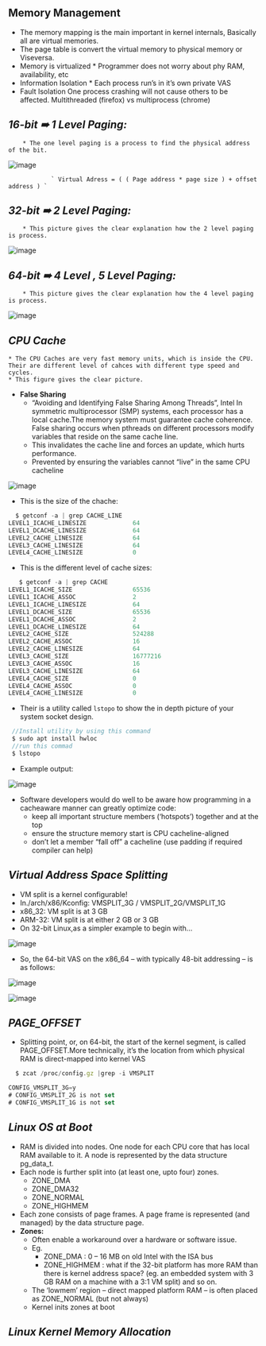 ****Memory Management****
---

 * The memory mapping is the main important in kernel internals, Basically all are virtual memories.
 * The page table is convert the virtual memory to physical memory or Viseversa.
 * Memory is virtualized
        * Programmer does not worry about phy RAM, availability, etc
 * Information Isolation
        * Each process run’s in it’s own private VAS
 * Fault Isolation
        One process crashing will not cause others to be affected. Multithreaded (firefox) vs multiprocess (chrome)

***16-bit ➠ 1 Level Paging:***
---

        * The one level paging is a process to find the physical address of the bit.

![image](https://github.com/SelamHemanth/Infobell_Training/blob/main/25-4-2024/os_essentials-6.gif)

                ` Virtual Adress = ( ( Page address * page size ) + offset address ) `
***32-bit ➠ 2 Level Paging:***
---

        * This picture gives the clear explanation how the 2 level paging is process.

 ![image](https://github.com/SelamHemanth/Infobell_Training/blob/main/25-4-2024/linear%20address%202%20level%2032-bit.PNG)

***64-bit ➠ 4 Level , 5 Level Paging:***
---

        * This picture gives the clear explanation how the 4 level paging is process.

 ![image](https://github.com/SelamHemanth/Infobell_Training/blob/main/25-4-2024/linear%20address%204%20level%2064-bit.PNG)

***CPU Cache***
---

	* The CPU Caches are very fast memory units, which is inside the CPU. Their are different level of cahces with different type speed and cycles.
	* This figure gives the clear picture.
 * **False Sharing**
	* “Avoiding and Identifying False Sharing Among Threads”, Intel In symmetric multiprocessor (SMP) systems, each processor has a local cache.The memory system must guarantee cache coherence. False sharing occurs when pthreads on different processors modify variables that reside on the same cache line.
	* This invalidates the cache line and forces an update, which hurts performance.
	* Prevented by ensuring the variables cannot “live” in the same CPU cacheline

 ![image](https://github.com/SelamHemanth/Infobell_Training/blob/main/25-4-2024/Memory%20Latency.PNG)

 * This is the size of the chache:
```javascript
  $ getconf -a | grep CACHE_LINE
LEVEL1_ICACHE_LINESIZE             64
LEVEL1_DCACHE_LINESIZE             64
LEVEL2_CACHE_LINESIZE              64
LEVEL3_CACHE_LINESIZE              64
LEVEL4_CACHE_LINESIZE              0
```
 * This is the different level of cache sizes:
```javascript
   $ getconf -a | grep CACHE
LEVEL1_ICACHE_SIZE                 65536
LEVEL1_ICACHE_ASSOC                2
LEVEL1_ICACHE_LINESIZE             64
LEVEL1_DCACHE_SIZE                 65536
LEVEL1_DCACHE_ASSOC                2
LEVEL1_DCACHE_LINESIZE             64
LEVEL2_CACHE_SIZE                  524288
LEVEL2_CACHE_ASSOC                 16
LEVEL2_CACHE_LINESIZE              64
LEVEL3_CACHE_SIZE                  16777216
LEVEL3_CACHE_ASSOC                 16
LEVEL3_CACHE_LINESIZE              64
LEVEL4_CACHE_SIZE                  0
LEVEL4_CACHE_ASSOC                 0
LEVEL4_CACHE_LINESIZE              0
```
 * Their is a utility called `lstopo` to show the in depth picture of your system socket design.

```javascript
 //Install utility by using this command 
 $ sudo apt install hwloc
 //run this commad
 $ lstopo
```
 * Example output:
 
![image](https://github.com/SelamHemanth/Infobell_Training/blob/main/25-4-2024/lstopo.PNG)

 * Software developers would do well to be aware how programming in a cacheaware manner can greatly optimize code:
	* keep all important structure members (‘hotspots’) together and at the top
	* ensure the structure memory start is CPU cacheline-aligned
	* don’t let a member “fall off” a cacheline (use padding if required compiler can help)  

***Virtual Address Space Splitting***
---

 * VM split is a kernel configurable!
 * In./arch/x86/Kconfig: VMSPLIT_3G / VMSPLIT_2G/VMSPLIT_1G
 * x86_32: VM split is at 3 GB
 * ARM-32: VM split is at either 2 GB or 3 GB
 * On 32-bit Linux,as a simpler example to begin with…

![image](https://github.com/SelamHemanth/Infobell_Training/blob/main/25-4-2024/vm-split.PNG)

 * So, the 64-bit VAS on the x86_64 – with typically 48-bit addressing – is as follows:

![image](https://github.com/SelamHemanth/Infobell_Training/blob/main/25-4-2024/64%20bit%20vm%20split.PNG)

![image](https://github.com/SelamHemanth/Infobell_Training/blob/main/25-4-2024/virtual%20memory%20split.PNG)

***PAGE_OFFSET***
---

 * Splitting point, or, on 64-bit, the start of the kernel segment, is called PAGE_OFFSET.More technically, it’s the location from which physical RAM is direct-mapped into kernel VAS
```javascript
  $ zcat /proc/config.gz |grep -i VMSPLIT

CONFIG_VMSPLIT_3G=y
# CONFIG_VMSPLIT_2G is not set
# CONFIG_VMSPLIT_1G is not set
```

***Linux OS at Boot***
---

 * RAM is divided into nodes. One node for each CPU core that has local RAM available to it. A node is represented by the data structure pg_data_t.
 * Each node is further split into (at least one, upto four) zones.
	* ZONE_DMA
	* ZONE_DMA32
	* ZONE_NORMAL
	* ZONE_HIGHMEM
 * Each zone consists of page frames. A page frame is represented (and managed) by the data structure page.
 * **Zones:**
	* Often enable a workaround over a hardware or software issue.
	* Eg.
		* ZONE_DMA : 0 – 16 MB on old Intel with the ISA bus
 		* ZONE_HIGHMEM : what if the 32-bit platform has more RAM than there is kernel address space? (eg. an embedded system with 3 GB RAM on a machine with a 3:1 VM split) and so on.
	* The ‘lowmem’ region – direct mapped platform RAM – is often placed as ZONE_NORMAL (but not always)
	* Kernel inits zones at boot

***Linux Kernel Memory Allocation***
---

